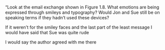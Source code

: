 “Look at the email exchange shown in Figure 1.8. What emotions are being expressed through smileys and typography? Would Jon
and Sue still be on speaking terms if they hadn’t used these devices? 


If it weren’t for the smiley faces and the last part of the least message I would have said that Sue was quite rude

I would say the author agreed with me there



